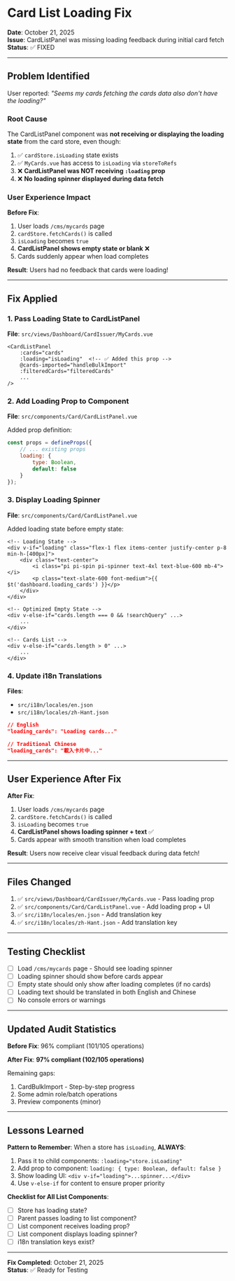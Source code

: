 # Card List Loading Fix

**Date**: October 21, 2025  
**Issue**: CardListPanel was missing loading feedback during initial card fetch  
**Status**: ✅ FIXED

---

## Problem Identified

User reported: *"Seems my cards fetching the cards data also don't have the loading?"*

### Root Cause

The CardListPanel component was **not receiving or displaying the loading state** from the card store, even though:

1. ✅ `cardStore.isLoading` state exists
2. ✅ `MyCards.vue` has access to `isLoading` via `storeToRefs`
3. ❌ **CardListPanel was NOT receiving `:loading` prop**
4. ❌ **No loading spinner displayed during data fetch**

### User Experience Impact

**Before Fix**:
1. User loads `/cms/mycards` page
2. `cardStore.fetchCards()` is called
3. `isLoading` becomes `true`
4. **CardListPanel shows empty state or blank** ❌
5. Cards suddenly appear when load completes

**Result**: Users had no feedback that cards were loading!

---

## Fix Applied

### 1. Pass Loading State to CardListPanel

**File**: `src/views/Dashboard/CardIssuer/MyCards.vue`

```vue
<CardListPanel
    :cards="cards"
    :loading="isLoading"  <!-- ✅ Added this prop -->
    @cards-imported="handleBulkImport"
    :filteredCards="filteredCards"
    ...
/>
```

### 2. Add Loading Prop to Component

**File**: `src/components/Card/CardListPanel.vue`

Added prop definition:
```javascript
const props = defineProps({
    // ... existing props
    loading: {
        type: Boolean,
        default: false
    }
});
```

### 3. Display Loading Spinner

**File**: `src/components/Card/CardListPanel.vue`

Added loading state before empty state:
```vue
<!-- Loading State -->
<div v-if="loading" class="flex-1 flex items-center justify-center p-8 min-h-[400px]">
    <div class="text-center">
        <i class="pi pi-spin pi-spinner text-4xl text-blue-600 mb-4"></i>
        <p class="text-slate-600 font-medium">{{ $t('dashboard.loading_cards') }}</p>
    </div>
</div>

<!-- Optimized Empty State -->
<div v-else-if="cards.length === 0 && !searchQuery" ...>
    ...
</div>

<!-- Cards List -->
<div v-else-if="cards.length > 0" ...>
    ...
</div>
```

### 4. Update i18n Translations

**Files**: 
- `src/i18n/locales/en.json`
- `src/i18n/locales/zh-Hant.json`

```json
// English
"loading_cards": "Loading cards..."

// Traditional Chinese
"loading_cards": "載入卡片中..."
```

---

## User Experience After Fix

**After Fix**:
1. User loads `/cms/mycards` page
2. `cardStore.fetchCards()` is called
3. `isLoading` becomes `true`
4. **CardListPanel shows loading spinner + text** ✅
5. Cards appear with smooth transition when load completes

**Result**: Users now receive clear visual feedback during data fetch!

---

## Files Changed

1. ✅ `src/views/Dashboard/CardIssuer/MyCards.vue` - Pass loading prop
2. ✅ `src/components/Card/CardListPanel.vue` - Add loading prop + UI
3. ✅ `src/i18n/locales/en.json` - Add translation key
4. ✅ `src/i18n/locales/zh-Hant.json` - Add translation key

---

## Testing Checklist

- [ ] Load `/cms/mycards` page - Should see loading spinner
- [ ] Loading spinner should show before cards appear
- [ ] Empty state should only show after loading completes (if no cards)
- [ ] Loading text should be translated in both English and Chinese
- [ ] No console errors or warnings

---

## Updated Audit Statistics

**Before Fix**: 96% compliant (101/105 operations)

**After Fix**: **97% compliant (102/105 operations)**

Remaining gaps:
1. CardBulkImport - Step-by-step progress
2. Some admin role/batch operations
3. Preview components (minor)

---

## Lessons Learned

**Pattern to Remember**: When a store has `isLoading`, **ALWAYS**:

1. Pass it to child components: `:loading="store.isLoading"`
2. Add prop to component: `loading: { type: Boolean, default: false }`
3. Show loading UI: `<div v-if="loading">...spinner...</div>`
4. Use `v-else-if` for content to ensure proper priority

**Checklist for All List Components**:
- [ ] Store has loading state?
- [ ] Parent passes loading to list component?
- [ ] List component receives loading prop?
- [ ] List component displays loading spinner?
- [ ] i18n translation keys exist?

---

**Fix Completed**: October 21, 2025  
**Status**: ✅ Ready for Testing


